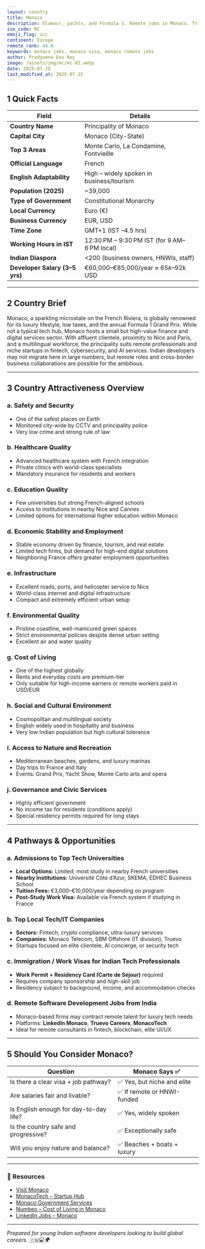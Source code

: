 ```yaml
---
layout: country
title: Monaco
description: Glamour, yachts, and Formula 1. Remote jobs in Monaco. Trilp AI curated info. Indians in Monaco.
iso_code: MC
emoji_flag: 🇲🇨
continent: Europe
remote_rank: 44.0
keywords: monaco jobs, monaco visa, monaco remote jobs
author: Pradyumna Das Roy
image: /assets/img/mc/mc-01.webp
date: 2025-07-25
last_modified_at: 2025-07-25
---
```


## 1 Quick Facts

| Field                          | Details                                      |
| ------------------------------ | -------------------------------------------- |
| **Country Name**               | Principality of Monaco                       |
| **Capital City**               | Monaco (City-State)                          |
| **Top 3 Areas**                | Monte Carlo, La Condamine, Fontvieille       |
| **Official Language**          | French                                       |
| **English Adaptability**       | High – widely spoken in business/tourism     |
| **Population (2025)**          | ~39,000                                      |
| **Type of Government**         | Constitutional Monarchy                      |
| **Local Currency**             | Euro (€)                                     |
| **Business Currency**          | EUR, USD                                     |
| **Time Zone**                  | GMT+1 (IST –4.5 hrs)                         |
| **Working Hours in IST**       | 12:30 PM – 9:30 PM IST (for 9 AM–6 PM local) |
| **Indian Diaspora**            | <200 (business owners, HNWIs, staff)         |
| **Developer Salary (3–5 yrs)** | €60,000–€85,000/year ≈ $65k–$92k USD         |

---

## 2 Country Brief

Monaco, a sparkling microstate on the French Riviera, is globally renowned for its luxury lifestyle, low taxes, and the annual Formula 1 Grand Prix. While not a typical tech hub, Monaco hosts a small but high-value finance and digital services sector. With affluent clientele, proximity to Nice and Paris, and a multilingual workforce, the principality suits remote professionals and niche startups in fintech, cybersecurity, and AI services. Indian developers may not migrate here in large numbers, but remote roles and cross-border business collaborations are possible for the ambitious.

---

## 3 Country Attractiveness Overview

### a. Safety and Security

- One of the safest places on Earth
- Monitored city-wide by CCTV and principality police
- Very low crime and strong rule of law

### b. Healthcare Quality

- Advanced healthcare system with French integration
- Private clinics with world-class specialists
- Mandatory insurance for residents and workers

### c. Education Quality

- Few universities but strong French-aligned schools
- Access to institutions in nearby Nice and Cannes
- Limited options for international higher education within Monaco

### d. Economic Stability and Employment

- Stable economy driven by finance, tourism, and real estate
- Limited tech firms, but demand for high-end digital solutions
- Neighboring France offers greater employment opportunities

### e. Infrastructure

- Excellent roads, ports, and helicopter service to Nice
- World-class internet and digital infrastructure
- Compact and extremely efficient urban setup

### f. Environmental Quality

- Pristine coastline, well-manicured green spaces
- Strict environmental policies despite dense urban setting
- Excellent air and water quality

### g. Cost of Living

- One of the highest globally
- Rents and everyday costs are premium-tier
- Only suitable for high-income earners or remote workers paid in USD/EUR

### h. Social and Cultural Environment

- Cosmopolitan and multilingual society
- English widely used in hospitality and business
- Very low Indian population but high cultural tolerance

### i. Access to Nature and Recreation

- Mediterranean beaches, gardens, and luxury marinas
- Day trips to France and Italy
- Events: Grand Prix, Yacht Show, Monte Carlo arts and opera

### j. Governance and Civic Services

- Highly efficient government
- No income tax for residents (conditions apply)
- Special residency permits required for long stays

---

## 4 Pathways & Opportunities

### a. Admissions to Top Tech Universities

- **Local Options:** Limited; most study in nearby French universities
- **Nearby Institutions:** Université Côte d’Azur, SKEMA, EDHEC Business School
- **Tuition Fees:** €3,000–€10,000/year depending on program
- **Post-Study Work Visa:** Available via French system if studying in France

### b. Top Local Tech/IT Companies

- **Sectors:** Fintech, crypto compliance, ultra-luxury services
- **Companies:** Monaco Telecom, SBM Offshore (IT division), Truevo
- Startups focused on elite clientele, AI concierge, or security tech

### c. Immigration / Work Visas for Indian Tech Professionals

- **Work Permit + Residency Card (Carte de Séjour)** required
- Requires company sponsorship and high-skill job
- Residency subject to background, income, and accommodation checks

### d. Remote Software Development Jobs from India

- Monaco-based firms may contract remote talent for luxury tech needs
- Platforms: **LinkedIn Monaco**, **Truevo Careers**, **MonacoTech**
- Ideal for remote consultants in fintech, blockchain, elite UI/UX

---

## 5 Should You Consider Monaco?

| Question                               | Monaco Says ✅              |
| -------------------------------------- | --------------------------- |
| Is there a clear visa + job pathway?   | ✅ Yes, but niche and elite |
| Are salaries fair and livable?         | ✅ If remote or HNWI-funded |
| Is English enough for day-to-day life? | ✅ Yes, widely spoken       |
| Is the country safe and progressive?   | ✅ Exceptionally safe       |
| Will you enjoy nature and balance?     | ✅ Beaches + boats + luxury |

---

### 🔗 Resources

- [Visit Monaco](https://www.visitmonaco.com/)
- [MonacoTech – Startup Hub](https://monacotech.mc/)
- [Monaco Government Services](https://en.service-public-entreprises.gouv.mc/)
- [Numbeo – Cost of Living in Monaco](https://www.numbeo.com/cost-of-living/in/Monaco)
- [LinkedIn Jobs – Monaco](https://www.linkedin.com/jobs/search/?location=Monaco)

---

_Prepared for young Indian software developers looking to build global careers. 🇮🇳💻🌍_
